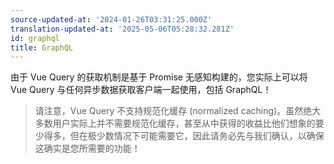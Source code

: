 ```yaml
---
source-updated-at: '2024-01-26T03:31:25.000Z'
translation-updated-at: '2025-05-06T05:28:32.281Z'
id: graphql
title: GraphQL
---
```

由于 Vue Query 的获取机制是基于 Promise 无感知构建的，您实际上可以将 Vue Query 与任何异步数据获取客户端一起使用，包括 GraphQL！

> 请注意，Vue Query 不支持规范化缓存 (normalized caching)。虽然绝大多数用户实际上并不需要规范化缓存，甚至从中获得的收益比他们想象的要少得多，但在极少数情况下可能需要它，因此请务必先与我们确认，以确保这确实是您所需要的功能！
